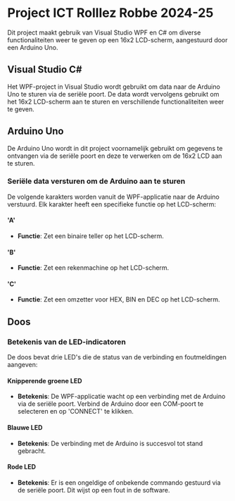 # Project ICT Rolllez Robbe 2024-25

Dit project maakt gebruik van Visual Studio WPF en C# om diverse functionaliteiten weer te geven op een 16x2 LCD-scherm, aangestuurd door een Arduino Uno.

## Visual Studio C#

Het WPF-project in Visual Studio wordt gebruikt om data naar de Arduino Uno te sturen via de seriële poort. De data wordt vervolgens gebruikt om het 16x2 LCD-scherm aan te sturen en verschillende functionaliteiten weer te geven.

## Arduino Uno

De Arduino Uno wordt in dit project voornamelijk gebruikt om gegevens te ontvangen via de seriële poort en deze te verwerken om de 16x2 LCD aan te sturen.

### Seriële data versturen om de Arduino aan te sturen

De volgende karakters worden vanuit de WPF-applicatie naar de Arduino verstuurd. Elk karakter heeft een specifieke functie op het LCD-scherm:

#### 'A'
- **Functie**: Zet een binaire teller op het LCD-scherm.

#### 'B'
- **Functie**: Zet een rekenmachine op het LCD-scherm.

#### 'C'
- **Functie**: Zet een omzetter voor HEX, BIN en DEC op het LCD-scherm.

## Doos

### Betekenis van de LED-indicatoren

De doos bevat drie LED's die de status van de verbinding en foutmeldingen aangeven:

#### Knipperende groene LED
- **Betekenis**: De WPF-applicatie wacht op een verbinding met de Arduino via de seriële poort. Verbind de Arduino door een COM-poort te selecteren en op 'CONNECT' te klikken.

#### Blauwe LED
- **Betekenis**: De verbinding met de Arduino is succesvol tot stand gebracht.

#### Rode LED
- **Betekenis**: Er is een ongeldige of onbekende commando gestuurd via de seriële poort. Dit wijst op een fout in de software.

